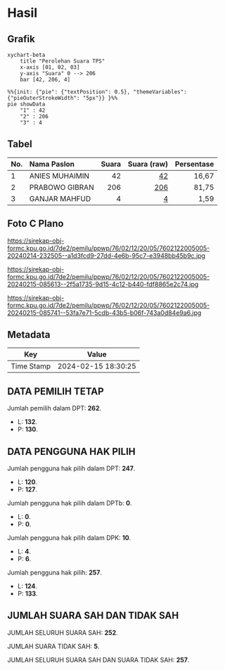 # Hasil

## Grafik

```mermaid
xychart-beta
    title "Perolehan Suara TPS"
    x-axis [01, 02, 03]
    y-axis "Suara" 0 --> 206
    bar [42, 206, 4]
```

```mermaid
%%{init: {"pie": {"textPosition": 0.5}, "themeVariables": {"pieOuterStrokeWidth": "5px"}} }%%
pie showData
    "1" : 42
    "2" : 206
    "3" : 4
```

## Tabel

| No. | Nama Paslon    | Suara | Suara (raw) | Persentase |
|:--- |:-------------- | -----:| -----------:| ----------:|
| 1   | ANIES MUHAIMIN | 42    | [42][p-1]   | 16,67      |
| 2   | PRABOWO GIBRAN | 206   | [206][p-2]  | 81,75      |
| 3   | GANJAR MAHFUD  | 4     | [4][p-3]    | 1,59       |


[p-1]: https://github.com/gigit-pemilu/pemilu-2024-76-sulawesi-barat/blob/main/pilpres/hitung-suara/sub/76-sulawesi-barat/sub/02-mamuju/sub/12-simboro/sub/2005-sumare/sub/005-tps/sub/paslon-1.txt
[p-2]: https://github.com/gigit-pemilu/pemilu-2024-76-sulawesi-barat/blob/main/pilpres/hitung-suara/sub/76-sulawesi-barat/sub/02-mamuju/sub/12-simboro/sub/2005-sumare/sub/005-tps/sub/paslon-2.txt
[p-3]: https://github.com/gigit-pemilu/pemilu-2024-76-sulawesi-barat/blob/main/pilpres/hitung-suara/sub/76-sulawesi-barat/sub/02-mamuju/sub/12-simboro/sub/2005-sumare/sub/005-tps/sub/paslon-3.txt

## Foto C Plano

https://sirekap-obj-formc.kpu.go.id/7de2/pemilu/ppwp/76/02/12/20/05/7602122005005-20240214-232505--a1d3fcd9-27dd-4e6b-95c7-e3948bb45b9c.jpg

https://sirekap-obj-formc.kpu.go.id/7de2/pemilu/ppwp/76/02/12/20/05/7602122005005-20240215-085613--2f5a1735-9d15-4c12-b440-fdf8865e2c74.jpg

https://sirekap-obj-formc.kpu.go.id/7de2/pemilu/ppwp/76/02/12/20/05/7602122005005-20240215-085741--53fa7e71-5cdb-43b5-b06f-743a0d84e9a6.jpg


## Metadata

| Key        | Value               |
| ---------- | ------------------- |
| Time Stamp | 2024-02-15 18:30:25 |


## DATA PEMILIH TETAP

Jumlah pemilih dalam DPT: **262**.
 * L: **132**.
 * P: **130**.

## DATA PENGGUNA HAK PILIH

Jumlah pengguna hak pilih dalam DPT: **247**.
 * L: **120**.
 * P: **127**.

Jumlah pengguna hak pilih dalam DPTb: **0**.
 * L: **0**.
 * P: **0**.

Jumlah pengguna hak pilih dalam DPK: **10**.
 * L: **4**.
 * P: **6**.

Jumlah pengguna hak pilih: **257**.
 * L: **124**.
 * P: **133**.

## JUMLAH SUARA SAH DAN TIDAK SAH

JUMLAH SELURUH SUARA SAH: **252**.

JUMLAH SUARA TIDAK SAH: **5**.

JUMLAH SELURUH SUARA SAH DAN SUARA TIDAK SAH: **257**.


